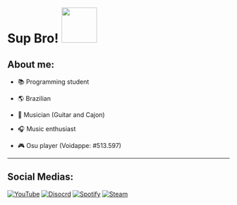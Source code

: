 # Sup Bro! <img src="https://user-images.githubusercontent.com/105398078/198858529-f0e5c8f4-7c94-44c0-a014-b7b903505b48.png" width="80px">


## About me:

- 📚 Programming student

- 🌎 Brazilian

- 🎸 Musician (Guitar and Cajon)

- 🎧 Music enthusiast

- 🎮 Osu player (Voidappe: #513.597)
---


## Social Medias:

[![YouTube](https://img.shields.io/badge/YouTube-3d8f44?style=for-the-badge&logo=youtube&logoColorwhite)](https://www.youtube.com/channel/UCMK67Stiylf7Pu2hfC42WrA)
[![Disocrd](https://img.shields.io/badge/Discord-3d8f44?style=for-the-badge&logo=discord&logoColor=white)](Tokio#2062)
[![Spotify](https://img.shields.io/badge/Spotify-3d8f44?&style=for-the-badge&logo=spotify&logoColor=white)](https://open.spotify.com/user/312mbqdvsd5vsq7opdrrbdgadgra?si=325d2d0acb7a435b)
[![Steam](https://img.shields.io/badge/Steam-3d8f44?style=for-the-badge&logo=steam&logoColor=white)](https://s.team/p/gnft-kbgd/wjtgdwcb)
